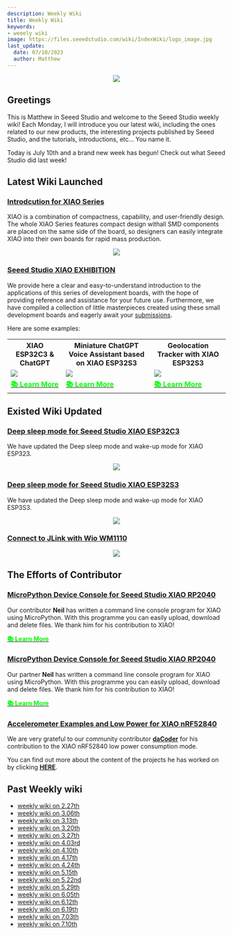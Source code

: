 ```yaml
---
description: Weekly Wiki
title: Weekly Wiki
keywords:
- weeely wiki
image: https://files.seeedstudio.com/wiki/IndexWiki/logo_image.jpg
last_update:
  date: 07/10/2023
  author: Matthew
---
```


<div align="center"><img width={1000} src="https://files.seeedstudio.com/wiki/IndexWiki/logo.png" /></div>

## Greetings

This is Matthew in Seeed Studio and welcome to the Seeed Studio weekly wiki! Each Monday, I will introduce you our latest wiki, including the ones related to our new products, the interesting projects published by Seeed Studio, and the tutorials, introductions, etc... You name it.

Today is July 10th and a brand new week has begun! Check out what Seeed Studio did last week!

## Latest Wiki Launched

### [Introdcution for XIAO Series](https://wiki.seeedstudio.com/SeeedStudio_XIAO_Series_Introduction/)

XIAO is a combination of compactness, capability, and user-friendly design. The whole XIAO Series features compact design withall SMD components are placed on the same side of the board, so designers can easily integrate XIAO into their own boards for rapid mass production.

<div align="center"><img width={500} src="https://files.seeedstudio.com/wiki/xiao_topicpage/main.png" /></div>

### [Seeed Studio XIAO EXHIBITION](https://wiki.seeedstudio.com/xiao_topic_page/)

We provide here a clear and easy-to-understand introduction to the applications of this series of development boards, with the hope of providing reference and assistance for your future use. Furthermore, we have compiled a collection of little masterpieces created using these small development boards and eagerly await your [submissions](https://wiki.seeedstudio.com/Contribution-Guide/).

Here are some examples:

<div class="table-center">
	<table align="center">
        <tr>
			<th>XIAO ESP32C3 & ChatGPT</th>
            <th>Miniature ChatGPT Voice Assistant based on XIAO ESP32S3</th>
            <th>Geolocation Tracker with XIAO ESP32S3</th>
		</tr>
		<tr>
			<td><div style={{textAlign:'center'}}><img src="https://files.seeedstudio.com/wiki/xiaoesp32c3-chatgpt/16.gif" style={{width:300, height:'auto'}}/></div></td>
			<td><div style={{textAlign:'center'}}><img src="https://files.seeedstudio.com/wiki/xiaoesp32s3sense-speech2chatgpt/22.jpg" style={{width:280, height:'auto'}}/></div></td>
            <td><div style={{textAlign:'center'}}><img src="https://files.seeedstudio.com/wiki/XIAO-ESP32S3-Geolocation/main.jpg" style={{width:300, height:'auto'}}/></div></td>
		</tr>
		<tr>
			<td><div class="get_one_now_container" style={{textAlign: 'center'}}><a class="get_one_now_item" href="https://wiki.seeedstudio.com/xiaoesp32c3-chatgpt/"><strong><span><font color={'FFFFFF'} size={"4"}>📚 Learn More</font></span></strong></a></div></td>
			<td><div class="get_one_now_container" style={{textAlign: 'center'}}><a class="get_one_now_item" href="https://wiki.seeedstudio.com/xiao_esp32s3_speech2chatgpt/"><strong><span><font color={'FFFFFF'} size={"4"}>📚 Learn More</font></span></strong></a></div></td>
            <td><div class="get_one_now_container" style={{textAlign: 'center'}}><a class="get_one_now_item" href="https://wiki.seeedstudio.com/geolocation_tracker_with_XIAO_ESP32S3/"><strong><span><font color={'FFFFFF'} size={"4"}>📚 Learn More</font></span></strong></a></div></td>
		</tr>
  </table>
</div>


## Existed Wiki Updated

### [Deep sleep mode for Seeed Studio XIAO ESP32C3](https://wiki.seeedstudio.com/XIAO_ESP32C3_Getting_Started/#deep-sleep-mode-and-wake-up)

We have updated the Deep sleep mode and wake-up mode for XIAO ESP323.

<div align="center"><img width={500} src="https://files.seeedstudio.com/wiki/XIAO_WiFi/15.png" /></div>

### [Deep sleep mode for Seeed Studio XIAO ESP32S3](https://wiki.seeedstudio.com/xiao_esp32s3_getting_started/#deep-sleep-mode-and-wake-up)

We have updated the Deep sleep mode and wake-up mode for XIAO ESP3S3.

<div align="center"><img width={500} src="https://files.seeedstudio.com/wiki/XIAO_WiFi/16.png" /></div>

### [Connect to JLink with Wio WM1110](https://wiki.seeedstudio.com/Get_Started_with_Wio-WM1110_Dev_Kit/#connect-to-jlink)

<div align="center"><img width={500} src="https://files.seeedstudio.com/wiki/SenseCAP/Wio-WM1110%20Dev%20Kit/program.png" /></div>

## The Efforts of Contributor

### [MicroPython Device Console for Seeed Studio XIAO RP2040](https://wiki.seeedstudio.com/XIAO-RP2040-with-MicroPython/#micropython-device-console)

Our contributor **Neil** has written a command line console program for XIAO using MicroPython. With this programme you can easily upload, download and delete files. We thank him for his contribution to XIAO!

<div class="get_one_now_container" style={{textAlign: 'center'}}><a class="get_one_now_item" href="https://gitlab.cba.mit.edu/pub/upy/-/blob/main/upy.py"><strong><span><font color={'FFFFFF'} size={"4"}>📚 Learn More</font></span></strong></a></div>

### [MicroPython Device Console for Seeed Studio XIAO RP2040](https://wiki.seeedstudio.com/XIAO-SAMD21-MicroPython/#micropython-device-console)

Our partner **Neil** has written a command line console program for XIAO using MicroPython. With this programme you can easily upload, download and delete files. We thank him for his contribution to XIAO!

<div class="get_one_now_container" style={{textAlign: 'center'}}><a class="get_one_now_item" href="https://gitlab.cba.mit.edu/pub/upy/-/blob/main/upy.py"><strong><span><font color={'FFFFFF'} size={"4"}>📚 Learn More</font></span></strong></a></div>

### [Accelerometer Examples and Low Power for XIAO nRF52840](https://wiki.seeedstudio.com/XIAO_BLE/#accelerometer-examples-and-low-power)

We are very grateful to our community contributor **[daCoder](https://forum.seeedstudio.com/u/daCoder)** for his contribution to the XIAO nRF52840 low power consumption mode.

You can find out more about the content of the projects he has worked on by clicking **[HERE](https://forum.seeedstudio.com/t/xiao-sense-accelerometer-examples-and-low-power/270801)**.



## Past Weekly wiki

- [weekly wiki on 2.27th](/Seeed_Elderly/weekly_wiki/wiki227)
- [weekly wiki on 3.06th](/Seeed_Elderly/weekly_wiki/wiki306)
- [weekly wiki on 3.13th](/Seeed_Elderly/weekly_wiki/wiki313)
- [weekly wiki on 3.20th](/Seeed_Elderly/weekly_wiki/wiki320)
- [weekly wiki on 3.27th](/Seeed_Elderly/weekly_wiki/wiki327)
- [weekly wiki on 4.03rd](/Seeed_Elderly/weekly_wiki/wiki403)
- [weekly wiki on 4.10th](/Seeed_Elderly/weekly_wiki/wiki410)
- [weekly wiki on 4.17th](/Seeed_Elderly/weekly_wiki/wiki417)
- [weekly wiki on 4.24th](/Seeed_Elderly/weekly_wiki/wiki424)
- [weekly wiki on 5.15th](/Seeed_Elderly/weekly_wiki/wiki515)
- [weekly wiki on 5.22nd](/Seeed_Elderly/weekly_wiki/wiki522)
- [weekly wiki on 5.29th](/Seeed_Elderly/weekly_wiki/wiki529)
- [weekly wiki on 6.05th](/Seeed_Elderly/weekly_wiki/wiki605)
- [weekly wiki on 6.12th](/Seeed_Elderly/weekly_wiki/wiki612)
- [weekly wiki on 6.19th](/Seeed_Elderly/weekly_wiki/wiki619)
- [weekly wiki on 7.03th](/Seeed_Elderly/weekly_wiki/wiki703)
- [weekly wiki on 7.10th](/Seeed_Elderly/weekly_wiki/wiki710)